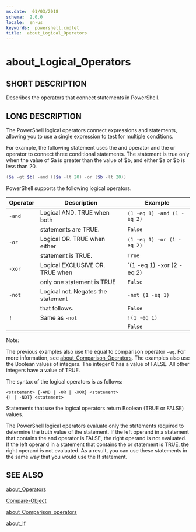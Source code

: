```yaml
---
ms.date:  01/03/2018
schema:  2.0.0
locale:  en-us
keywords:  powershell,cmdlet
title:  about_Logical_Operators
---
```


# about_Logical_Operators

## SHORT DESCRIPTION

Describes the operators that connect statements in PowerShell.

## LONG DESCRIPTION

The PowerShell logical operators connect expressions and statements, allowing
you to use a single expression to test for multiple conditions.

For example, the following statement uses the and operator and the or operator
to connect three conditional statements. The statement is true only when the
value of $a is greater than the value of $b, and either $a or $b is less than
20.

```powershell
($a -gt $b) -and (($a -lt 20) -or ($b -lt 20))
```

PowerShell supports the following logical operators.


| Operator |            Description             |          Example           |
|----------|------------------------------------|----------------------------|
|  `-and`  |    Logical AND. TRUE when both     | `(1 -eq 1) -and (1 -eq 2)` |
|          |        statements are TRUE.        |          `False`           |
|  `-or`   |    Logical OR. TRUE when either    | `(1 -eq 1) -or (1 -eq 2)`  |
|          |         statement is TRUE.         |           `True`           |
|  `-xor`  |  Logical EXCLUSIVE OR. TRUE when   | \`(1 -eq 1) -xor (2 -eq 2) |
|          |     only one statement is TRUE     |          `False`           |
|  `-not`  | Logical not. Negates the statement |      `-not (1 -eq 1)`      |
|          |           that follows.            |          `False`           |
|   `!`    |           Same as `-not`           |        `!(1 -eq 1)`        |
|          |                                    |          `False`           |

 Note:

The previous examples also use the equal to comparison operator `-eq`. For
more information, see
[about_Comparison_Operators](about_Comparison_Operators.md). The examples also
use the Boolean values of integers. The integer 0 has a value of FALSE. All
other integers have a value of TRUE.

The syntax of the logical operators is as follows:

```
<statement> {-AND | -OR | -XOR} <statement>
{! | -NOT} <statement>
```

Statements that use the logical operators return Boolean (TRUE or FALSE)
values.

The PowerShell logical operators evaluate only the statements required to
determine the truth value of the statement. If the left operand in a statement
that contains the and operator is FALSE, the right operand is not evaluated.
If the left operand in a statement that contains the or statement is TRUE, the
right operand is not evaluated. As a result, you can use these statements in
the same way that you would use the If statement.

## SEE ALSO

[about_Operators](about_Operators.md)

[Compare-Object](../../Microsoft.PowerShell.Utility/Compare-Object.md)

[about_Comparison_operators](about_Comparison_Operators.md)

[about_If](about_If.md)